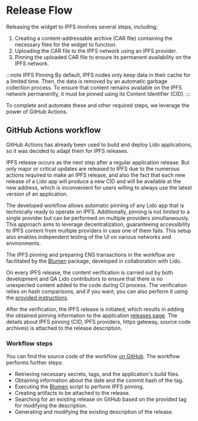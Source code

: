 # Release Flow

Releasing the widget to IPFS involves several steps, including:
1. Creating a content-addressable archive (CAR file) containing the necessary files for the widget to function.
2. Uploading the CAR file to the IPFS network using an IPFS provider.
3. Pinning the uploaded CAR file to ensure its permanent availability on the IPFS network.

:::note IPFS Pinning
By default, IPFS nodes only keep data in their cache for a limited time.
Then, the data is removed by an automatic garbage collection process.
To ensure that content remains available on the IPFS network permanently,
it must be pinned using its Content Identifier (CID).
:::

To complete and automate these and other required steps, we leverage the power of GitHub Actions.

## GitHub Actions workflow

GitHub Actions has already been used to build and deploy Lido applications, so it was decided to adapt them for IPFS releases.

IPFS release occurs as the next step after a regular application release.
But only major or critical updates are released to IPFS due to the numerous
actions required to make an IPFS release, and also the fact that each new release of a Lido app
will produce a new CID and will be available at the new address,
which is inconvenient for users willing to always use the latest version of an application.

The developed workflow allows automatic pinning of any Lido app that is technically ready to operate on IPFS.
Additionally, pinning is not limited to a single provider but can be performed on multiple providers simultaneously.
This approach aims to leverage decentralization, guaranteeing accessibility to IPFS content
from multiple providers in case one of them fails. This setup also enables independent testing of the UI on various
networks and environments.

The IPFS pinning and preparing ENS transactions in the workflow are facilitated
by the [Blumen](https://github.com/StauroDEV/blumen) package, developed in collaboration with Lido.

On every IPFS release, the content verification is carried out by both development and QA Lido contributors
to ensure that there is no unexpected content added to the code during CI process. 
The verification relies on hash comparisons, and if you want, you can also
perform it using the [provided instructions](hash-verification.md).

After the verification, the IPFS release is initiated, which results in adding
the obtained pinning information to the application [releases page](https://github.com/lidofinance/ethereum-staking-widget/releases).
The details about IPFS pinning (CID, IPFS providers, https gateway, source code archives) is attached to the release description.   

### Workflow steps
You can find the source code of the workflow [on GitHub](https://github.com/lidofinance/actions/blob/main/.github/workflows/ci-ipfs.yml).
The workflow performs further steps:
- Retrieving necessary secrets, tags, and the application's build files.
- Obtaining information about the date and the commit hash of the tag.
- Executing the [Blumen](https://github.com/StauroDEV/blumen) script to perform IPFS pinning.  
- Creating artifacts to be attached to the release.
- Searching for an existing release on GitHub based on the provided tag for modifying the description.
- Generating and modifying the existing description of the release.
